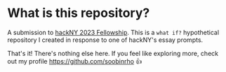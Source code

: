 <br>
<br>

# What is this repository?
A submission to [hackNY 2023 Fellowship](https://hackny.org/).
This is a `what if?` hypothetical repository I created in response
to one of hackNY's essay prompts.

That's it! There's nothing else here. If you feel like exploring more,
check out my profile https://github.com/soobinrho 👍

<br>
<br>
<br>
